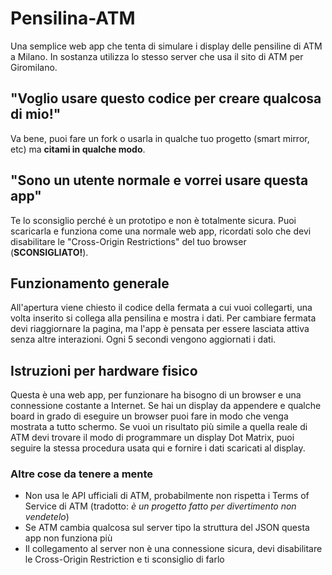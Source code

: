 # Pensilina-ATM

Una semplice web app che tenta di simulare i display delle pensiline di ATM a Milano.
In sostanza utilizza lo stesso server che usa il sito di ATM per Giromilano.

## "Voglio usare questo codice per creare qualcosa di mio!"
Va bene, puoi fare un fork o usarla in qualche tuo progetto (smart mirror, etc) ma **citami in qualche modo**.

## "Sono un utente normale e vorrei usare questa app"
Te lo sconsiglio perché è un prototipo e non è totalmente sicura. Puoi scaricarla e funziona come una normale web app, ricordati solo che devi disabilitare le "Cross-Origin Restrictions" del tuo browser (**SCONSIGLIATO!**).

## Funzionamento generale
All'apertura viene chiesto il codice della fermata a cui vuoi collegarti, una volta inserito si collega alla pensilina e mostra i dati. Per cambiare fermata devi riaggiornare la pagina, ma l'app è pensata per essere lasciata attiva senza altre interazioni.
Ogni 5 secondi vengono aggiornati i dati.

## Istruzioni per hardware fisico
Questa è una web app, per funzionare ha bisogno di un browser e una connessione costante a Internet.
Se hai un display da appendere e qualche board in grado di eseguire un browser puoi fare in modo che venga mostrata a tutto schermo.
Se vuoi un risultato più simile a quella reale di ATM devi trovare il modo di programmare un display Dot Matrix, puoi seguire la stessa procedura usata qui e fornire i dati scaricati al display.

### Altre cose da tenere a mente
- Non usa le API ufficiali di ATM, probabilmente non rispetta i Terms of Service di ATM (tradotto: *è un progetto fatto per divertimento non vendetelo*)
- Se ATM cambia qualcosa sul server tipo la struttura del JSON questa app non funziona più
- Il collegamento al server non è una connessione sicura, devi disabilitare le Cross-Origin Restriction e ti sconsiglio di farlo
